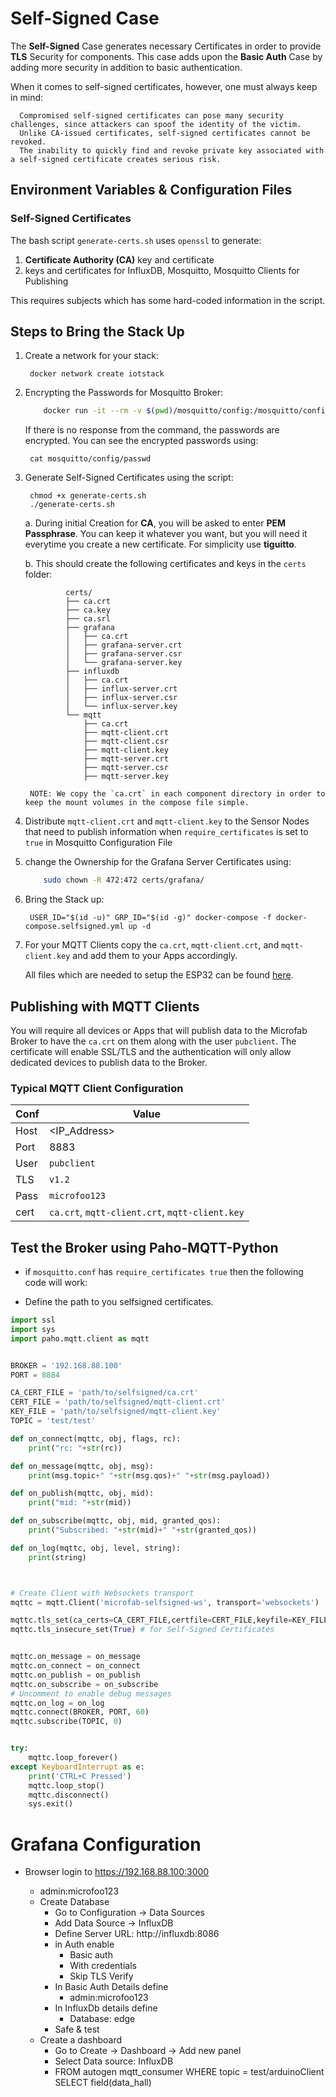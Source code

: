 # Self-Signed Case
      
The __Self-Signed__ Case generates necessary Certificates in order to provide __TLS__ Security for components. This case
adds upon the __Basic Auth__ Case by adding more security in addition to basic authentication.

When it comes to self-signed certificates, however, one must always keep in mind:

      Compromised self-signed certificates can pose many security challenges, since attackers can spoof the identity of the victim. 
      Unlike CA-issued certificates, self-signed certificates cannot be revoked. 
      The inability to quickly find and revoke private key associated with a self-signed certificate creates serious risk.


## Environment Variables & Configuration Files

### Self-Signed Certificates

The bash script `generate-certs.sh` uses `openssl` to generate:
1. __Certificate Authority (CA)__ key and certificate
2. keys and certificates for InfluxDB, Mosquitto, Mosquitto Clients for Publishing

This requires subjects which has some hard-coded information in the script.

## Steps to Bring the Stack Up

1. Create a network for your stack:

        docker network create iotstack

2. Encrypting the Passwords for Mosquitto Broker:
    ```bash
        docker run -it --rm -v $(pwd)/mosquitto/config:/mosquitto/config eclipse-mosquitto mosquitto_passwd -U /mosquitto/config/passwd
    ```

    If there is no response from the command, the passwords are encrypted. You can see the encrypted passwords using:

        cat mosquitto/config/passwd

3. Generate Self-Signed Certificates using the script:

        chmod +x generate-certs.sh
        ./generate-certs.sh
    
    a. During initial Creation for __CA__, you will be asked to enter __PEM Passphrase__. You can keep it whatever you want, but you will need it everytime you create a new certificate. For simplicity use __tiguitto__.

    b. This should create the following certificates and keys in the `certs` folder:

                certs/
                ├── ca.crt
                ├── ca.key
                ├── ca.srl
                ├── grafana
                │   ├── ca.crt
                │   ├── grafana-server.crt
                │   ├── grafana-server.csr
                │   └── grafana-server.key
                ├── influxdb
                │   ├── ca.crt
                │   ├── influx-server.crt
                │   ├── influx-server.csr
                │   └── influx-server.key
                └── mqtt
                    ├── ca.crt
                    ├── mqtt-client.crt
                    ├── mqtt-client.csr
                    ├── mqtt-client.key
                    ├── mqtt-server.crt
                    ├── mqtt-server.csr
                    ├── mqtt-server.key

        NOTE: We copy the `ca.crt` in each component directory in order to keep the mount volumes in the compose file simple.

4. Distribute `mqtt-client.crt` and `mqtt-client.key` to the Sensor Nodes that need to publish information when `require_certificates` is set to `true` in Mosquitto Configuration File

5. change the Ownership for the Grafana Server Certificates using:

    ```bash
        sudo chown -R 472:472 certs/grafana/
    ```

6. Bring the Stack up:

        USER_ID="$(id -u)" GRP_ID="$(id -g)" docker-compose -f docker-compose.selfsigned.yml up -d

7. For your MQTT Clients copy the `ca.crt`, `mqtt-client.crt`, and `mqtt-client.key` and add them to your Apps accordingly.
   
   All files which are needed to setup the ESP32 can be found [here](/esp/03_self_signed_auth).

## Publishing with MQTT Clients

You will require all devices or Apps that will publish data to the Microfab Broker to have the `ca.crt` on them along with the user `pubclient`. 
The certificate will enable SSL/TLS and the authentication will only allow dedicated devices to publish data to the Broker.

### Typical MQTT Client Configuration

| Conf | Value        |
|------|--------------|
| Host | <IP_Address> |
| Port | 8883         |
| User | `pubclient`  |
| TLS  | `v1.2`       |
| Pass | `microfoo123`   |
| cert | `ca.crt`, `mqtt-client.crt`, `mqtt-client.key`     |


## Test the Broker using Paho-MQTT-Python 

- if `mosquitto.conf` has `require_certificates true` then the following code will work:

- Define the path to you selfsigned certificates.

```python
import ssl
import sys
import paho.mqtt.client as mqtt


BROKER = '192.168.88.100'
PORT = 8884

CA_CERT_FILE = 'path/to/selfsigned/ca.crt'
CERT_FILE = 'path/to/selfsigned/mqtt-client.crt'
KEY_FILE = 'path/to/selfsigned/mqtt-client.key'
TOPIC = 'test/test'

def on_connect(mqttc, obj, flags, rc):
    print("rc: "+str(rc))

def on_message(mqttc, obj, msg):
    print(msg.topic+" "+str(msg.qos)+" "+str(msg.payload))

def on_publish(mqttc, obj, mid):
    print("mid: "+str(mid))

def on_subscribe(mqttc, obj, mid, granted_qos):
    print("Subscribed: "+str(mid)+" "+str(granted_qos))

def on_log(mqttc, obj, level, string):
    print(string)



# Create Client with Websockets transport
mqttc = mqtt.Client('microfab-selfsigned-ws', transport='websockets')

mqttc.tls_set(ca_certs=CA_CERT_FILE,certfile=CERT_FILE,keyfile=KEY_FILE,tls_version=ssl.PROTOCOL_TLSv1_2)
mqttc.tls_insecure_set(True) # for Self-Signed Certificates


mqttc.on_message = on_message
mqttc.on_connect = on_connect
mqttc.on_publish = on_publish
mqttc.on_subscribe = on_subscribe
# Uncomment to enable debug messages
mqttc.on_log = on_log
mqttc.connect(BROKER, PORT, 60)
mqttc.subscribe(TOPIC, 0)


try:
    mqttc.loop_forever()
except KeyboardInterrupt as e:
    print('CTRL+C Pressed')
    mqttc.loop_stop()
    mqttc.disconnect()
    sys.exit()

```

# Grafana Configuration

- Browser login to https://192.168.88.100:3000

   - admin:microfoo123
   - Create Database  
      - Go to Configuration -> Data Sources
      - Add Data Source -> InfluxDB
      - Define Server URL: http://influxdb:8086
      - in Auth enable
         - Basic auth
         - With credentials
         - Skip TLS Verify
      - In Basic Auth Details define
         - admin:microfoo123
      - In InfluxDb details define
         - Database: edge
      - Safe & test
    - Create a dashboard
      - Go to Create -> Dashboard -> Add new panel
      - Select Data source: InfluxDB
      - FROM autogen mqtt_consumer WHERE topic = test/arduinoClient SELECT field(data_hall)
       